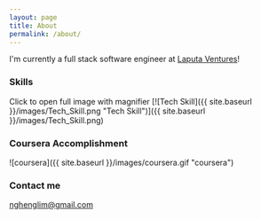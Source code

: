 ```yaml
---
layout: page
title: About
permalink: /about/
---
```

I'm currently a full stack software engineer at [Laputa Ventures](http://www.laputa.com.my)!

### Skills

Click to open full image with magnifier
[![Tech Skill]({{ site.baseurl }}/images/Tech_Skill.png "Tech Skill")]({{ site.baseurl }}/images/Tech_Skill.png)


### Coursera Accomplishment

![coursera]({{ site.baseurl }}/images/coursera.gif "coursera")

### Contact me

[nghenglim@gmail.com](mailto:nghenglim@gmail.com)
